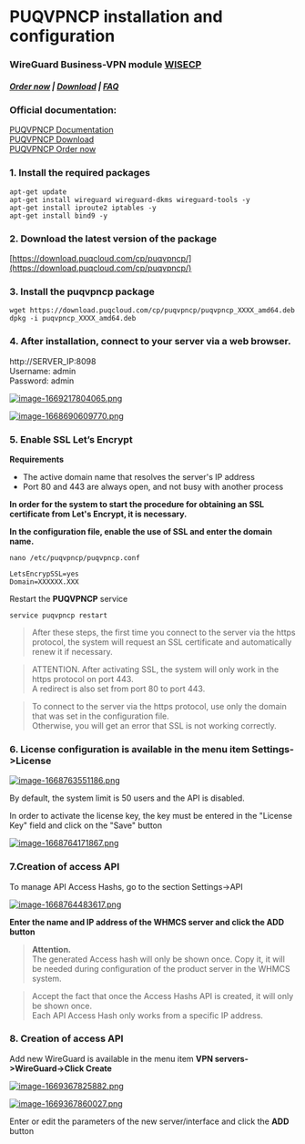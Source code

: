 # PUQVPNCP installation and configuration

### WireGuard Business-VPN module **[WISECP](https://puqcloud.com/link.php?id=78)** 

##### [Order now](https://puqcloud.com/index.php?rp=/store/wisecp-module-wireguard-business-vpn) | [Download](https://download.puqcloud.com/WISECP/Product/PUQ_WISECP-WireGuard-Business-VPN/) | [FAQ](https://faq.puqcloud.com/)  

### Official documentation:  
  
[PUQVPNCP Documentation](https://doc.puq.info/books/puqvpncp/page/description)  
[PUQVPNCP Download](https://download.puqcloud.com/cp/puqvpncp/)  
[PUQVPNCP Order now](https://panel.puqcloud.com/index.php?rp=/store/puqvpn)

### **1. Install the required packages**

```shell
apt-get update
apt-get install wireguard wireguard-dkms wireguard-tools -y
apt-get install iproute2 iptables -y
apt-get install bind9 -y
```

### 2. **Download the latest version of the package**

[https://download.puqcloud.com/cp/puqvpncp/](https://download.puqcloud.com/cp/puqvpncp/)

### 3. Install the puqvpncp package

```shell
wget https://download.puqcloud.com/cp/puqvpncp/puqvpncp_XXXX_amd64.deb
dpkg -i puqvpncp_XXXX_amd64.deb
```

### 4. After installation, connect to your server via a web browser.

http://SERVER\_IP:8098  
Username: admin  
Password: admin

[![image-1669217804065.png](https://doc.puq.info/uploads/images/gallery/2022-11/scaled-1680-/image-1669217804065.png)](https://doc.puq.info/uploads/images/gallery/2022-11/image-1669217804065.png)

[![image-1668690609770.png](https://doc.puq.info/uploads/images/gallery/2022-11/scaled-1680-/image-1668690609770.png)](https://doc.puq.info/uploads/images/gallery/2022-11/image-1668690609770.png)

### **5. Enable SSL Let’s Encrypt** 

**Requirements**

- The active domain name that resolves the server's IP address
- Port 80 and 443 are always open, and not busy with another process

**In order for the system to start the procedure for obtaining an SSL certificate from Let's Encrypt, it is necessary.**

**In the configuration file, enable the use of SSL and enter the domain name.**

```shell
nano /etc/puqvpncp/puqvpncp.conf 
```

```shell
LetsEncrypSSL=yes
Domain=XXXXXX.XXX
```

Restart the **PUQVPNCP** service

```shell
service puqvpncp restart
```

>After these steps, the first time you connect to the server via the https protocol, the system will request an SSL certificate and automatically renew it if necessary.

>ATTENTION. After activating SSL, the system will only work in the https protocol on port 443.   
>A redirect is also set from port 80 to port 443.

>To connect to the server via the https protocol, use only the domain that was set in the configuration file.   
>Otherwise, you will get an error that SSL is not working correctly.

### 6. License configuration is available in the menu item **Settings-&gt;License**

[![image-1668763551186.png](https://doc.puq.info/uploads/images/gallery/2022-11/scaled-1680-/image-1668763551186.png)](https://doc.puq.info/uploads/images/gallery/2022-11/image-1668763551186.png)

By default, the system limit is 50 users and the API is disabled.

In order to activate the license key, the key must be entered in the "License Key" field and click on the "Save" button

[![image-1668764171867.png](https://doc.puq.info/uploads/images/gallery/2022-11/scaled-1680-/image-1668764171867.png)](https://doc.puq.info/uploads/images/gallery/2022-11/image-1668764171867.png)

### **7.Creation of access API**

To manage API Access Hashs, go to the section Settings-&gt;API

[![image-1668764483617.png](https://doc.puq.info/uploads/images/gallery/2022-11/scaled-1680-/image-1668764483617.png)](https://doc.puq.info/uploads/images/gallery/2022-11/image-1668764483617.png)

**Enter the name and IP address of the WHMCS server and click the ADD button**

>**Attention.**  
>The generated Access hash will only be shown once. Copy it, it will be needed during configuration of the product server in the WHMCS system.

>Accept the fact that once the Access Hashs API is created, it will only be shown once.  
>Each API Access Hash only works from a specific IP address.

### **8. Creation of access API**

Add new WireGuard is available in the menu item **VPN servers-&gt;WireGuard-&gt;Click Create**

[![image-1669367825882.png](https://doc.puq.info/uploads/images/gallery/2022-11/scaled-1680-/image-1669367825882.png)](https://doc.puq.info/uploads/images/gallery/2022-11/image-1669367825882.png)

[![image-1669367860027.png](https://doc.puq.info/uploads/images/gallery/2022-11/scaled-1680-/image-1669367860027.png)](https://doc.puq.info/uploads/images/gallery/2022-11/image-1669367860027.png)

Enter or edit the parameters of the new server/interface and click the **ADD** button